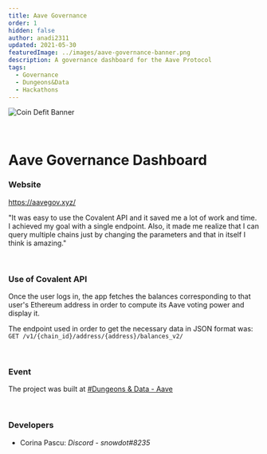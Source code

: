 ```yaml
---
title: Aave Governance
order: 1
hidden: false
author: anadi2311
updated: 2021-05-30
featuredImage: ../images/aave-governance-banner.png
description: A governance dashboard for the Aave Protocol
tags:
  - Governance
  - Dungeons&Data
  - Hackathons
---
```


![Coin Defit Banner](../../images/aave-governance-banner.png)

&nbsp;
# Aave Governance Dashboard

### Website
https://aavegov.xyz/

<Aside>

"It was easy to use the Covalent API and it saved me a lot of work and time. I achieved my goal with a single endpoint. Also, it made me realize that I can query multiple chains just by changing the parameters and that in itself I think is amazing."

</Aside>

&nbsp;
### Use of Covalent API
Once the user logs in, the app fetches the balances corresponding to that user's Ethereum address in order to compute its Aave voting power and display it.

The endpoint used in order to get the necessary data in JSON format was:
`GET /v1/{chain_id}/address/{address}/balances_v2/`

&nbsp;
### Event
The project was built at [#Dungeons & Data - Aave](https://www.covalenthq.com/blog/dnd-aave-winners-announcement/)

&nbsp;
### Developers

- Corina Pascu: *Discord - snowdot#8235*

